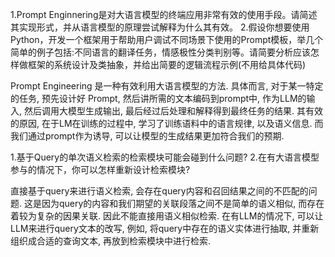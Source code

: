 1.Prompt Enginnering是对大语言模型的终端应用非常有效的使用手段。请简述其实现形式，并从语言模型的原理尝试解释为什么其有效。
2.假设你想要使用Python，开发一个框架用于帮助用户调试不同场景下使用的Prompt模板，举几个简单的例子包括:不同语言的翻译任务，情感极性分类判别等。请简要分析应该怎样做框架的系统设计及类抽象，并给出简要的逻辑流程示例(不用给具体代码)

Prompt Engineering 是一种有效利用大语言模型的方法. 具体而言, 对于某一特定的任务, 预先设计好 Prompt, 然后讲所需的文本编码到prompt中, 作为LLM的输入, 然后调用大模型生成输出, 最后经过后处理和解释得到最终任务的结果. 
其有效的原因, 在于LM在训练的过程中, 学习了训练语料中的语言规律, 以及语义信息. 而我们通过prompt作为诱导, 可以让模型的生成结果更加符合我们的预期.


1.基于Query的单次语义检索的检索模块可能会碰到什么问题?
2.在有大语言模型参与的情况下，你可以怎样重新设计检索模块?

直接基于query来进行语义检索, 会存在query内容和召回结果之间的不匹配的问题. 这是因为query的内容和我们期望的关联段落之间不是简单的语义相似, 而存在着较为复杂的因果关联. 因此不能直接用语义相似检索. 
在有LLM的情况下, 可以让LLM来进行query文本的改写, 例如, 将query中存在的语义实体进行抽取, 并重新组织成合适的查询文本, 再放到检索模块中进行检索. 
